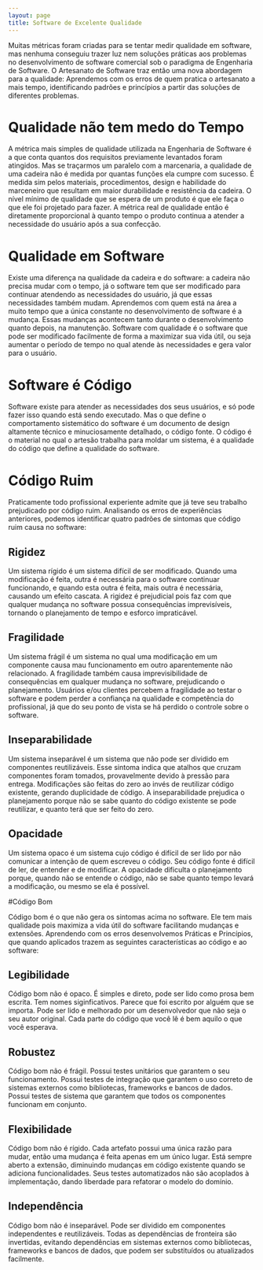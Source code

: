 ```yaml
---
layout: page
title: Software de Excelente Qualidade
---
```


Muitas métricas foram criadas para se tentar medir qualidade em software, mas nenhuma conseguiu trazer luz nem soluções práticas aos problemas no desenvolvimento de software comercial sob o paradigma de Engenharia de Software. O Artesanato de Software traz então uma nova abordagem para a qualidade: Aprendemos com os erros de quem pratica o artesanato a mais tempo, identificando padrões e princípios a partir das soluções de diferentes problemas.

# Qualidade não tem medo do Tempo

A métrica mais simples de qualidade utilizada na Engenharia de Software é a que conta quantos dos requisitos previamente levantados foram atingidos. Mas se traçarmos um paralelo com a marcenaria, a qualidade de uma cadeira não é medida por quantas funções ela cumpre com sucesso. É medida sim pelos materiais, procedimentos, design e habilidade do marceneiro que resultam em maior durabilidade e resistência da cadeira. O nível mínimo de qualidade que se espera de um produto é que ele faça o que ele foi projetado para fazer. A métrica real de qualidade então é diretamente proporcional à quanto tempo o produto continua a atender a necessidade do usuário após a sua confecção.

# Qualidade em Software

Existe uma diferença na qualidade da cadeira e do software: a cadeira não precisa mudar com o tempo, já o software tem que ser modificado para continuar atendendo as necessidades do usuário, já que essas necessidades também mudam. Aprendemos com quem está na área a muito tempo que a única constante no desenvolvimento de software é a mudança. Essas mudanças acontecem tanto durante o desenvolvimento quanto depois, na manutenção. Software com qualidade é o software que pode ser modificado facilmente de forma a maximizar sua vida útil, ou seja aumentar o período de tempo no qual atende às necessidades e gera valor para o usuário.

# Software é Código

Software existe para atender as necessidades dos seus usuários, e só pode fazer isso quando está sendo executado. Mas o que define o comportamento sistemático do software é um documento de design altamente técnico e minuciosamente detalhado, o código fonte. O código é o material no qual o artesão trabalha para moldar um sistema, é a qualidade do código que define a qualidade do software.

# Código Ruim

Praticamente todo profissional experiente admite que já teve seu trabalho prejudicado por código ruim. Analisando os erros de experiências anteriores, podemos identificar quatro padrões de sintomas que código ruim causa no software:

## Rigidez

Um sistema rígido é um sistema difícil de ser modificado. Quando uma modificação é feita, outra é necessária para o software continuar funcionando, e quando esta outra é feita, mais outra é necessária, causando um efeito cascata. A rigidez é prejudicial pois faz com que qualquer mudança no software possua consequências imprevisíveis, tornando o planejamento de tempo e esforco impraticável.

## Fragilidade

Um sistema frágil é um sistema no qual uma modificação em um componente causa mau funcionamento em outro aparentemente não relacionado. A fragilidade também causa imprevisibilidade de consequências em qualquer mudança no software, prejudicando o planejamento. Usuários e/ou clientes percebem a fragilidade ao testar o software e podem perder a confiança na qualidade e competência do profissional, já que do seu ponto de vista se há perdido o controle sobre o software.

## Inseparabilidade

Um sistema inseparável é um sistema que não pode ser dividido em componentes reutilizáveis. Esse sintoma indica que atalhos que cruzam componentes foram tomados, provavelmente devido à pressão para entrega. Modificações são feitas do zero ao invés de reutilizar código existente, gerando duplicidade de código. A inseparabilidade prejudica o planejamento porque não se sabe quanto do código existente se pode reutilizar, e quanto terá que ser feito do zero.

## Opacidade

Um sistema opaco é um sistema cujo código é difícil de ser lido por não comunicar a intenção de quem escreveu o código. Seu código fonte é difícil de ler, de entender e de modificar. A opacidade dificulta o planejamento porque, quando não se entende o código, não se sabe quanto tempo levará a modificação, ou mesmo se ela é possível.

#Código Bom

Código bom é o que não gera os sintomas acima no software. Ele tem mais qualidade pois maximiza a vida útil do software facilitando mudanças e extensões. Aprendendo com os erros desenvolvemos Práticas e Princípios, que quando aplicados trazem as seguintes características ao código e ao software:

## Legibilidade

Código bom não é opaco. É simples e direto, pode ser lido como prosa bem escrita. Tem nomes siginficativos. Parece que foi escrito por alguém que se importa. Pode ser lido e melhorado por um desenvolvedor que não seja o seu autor original. Cada parte do código que você lê é bem aquilo o que você esperava.

## Robustez

Código bom não é frágil. Possui testes unitários que garantem o seu funcionamento. Possui testes de integração que garantem o uso correto de sistemas externos como bibliotecas, frameworks e bancos de dados. Possui testes de sistema que garantem que todos os componentes funcionam em conjunto.

## Flexibilidade

Código bom não é rígido. Cada artefato possui uma única razão para mudar, então uma mudança é feita apenas em um único lugar. Está sempre aberto a extensão, diminuindo mudanças em código existente quando se adiciona funcionalidades. Seus testes automatizados não são acoplados à implementação, dando liberdade para refatorar o modelo do domínio.

## Independência

Código bom não é inseparável. Pode ser dividido em componentes independentes e reutilizáveis. Todas as dependências de fronteira são invertidas, evitando dependências em sistemas externos como bibliotecas, frameworks e bancos de dados, que podem ser substituídos ou atualizados facilmente.

